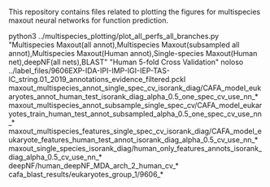 This repository contains files related to plotting the figures for multispecies maxout neural networks for function prediction.

python3 ../multispecies_plotting/plot_all_perfs_all_branches.py "Multispecies Maxout(all annot),Multispecies Maxout(subsampled all annot),Multispecies Maxout(Human annot),Single-species Maxout(Human net),deepNF(all nets),BLAST" "Human 5-fold Cross Validation" noloso ../label_files/9606EXP-IDA-IPI-IMP-IGI-IEP-TAS-IC_string.01_2019_annotations_evidence_filtered.pckl maxout_multispecies_annot_single_spec_cv_isorank_diag/CAFA_model_eukaryotes_annot_human_test_isorank_diag_alpha_0.5_one_spec_cv_use_nn_* maxout_multispecies_annot_subsample_single_spec_cv/CAFA_model_eukaryotes_train_human_test_annot_subsampled_alpha_0.5_one_spec_cv_use_nn_* maxout_multispecies_features_single_spec_cv_isorank_diag/CAFA_model_eukaryote_features_human_test_annot_isorank_diag_alpha_0.5_cv_use_nn_* maxout_single_species_isorank_diag/human_only_features_annots_isorank_diag_alpha_0.5_cv_use_nn_* deepNF/human_deepNF_MDA_arch_2_human_cv_* cafa_blast_results/eukaryotes_group_1/9606_*

